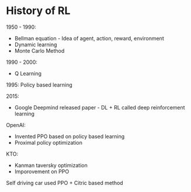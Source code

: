 # History of RL

1950 - 1990:&#x20;

* Bellman equation - Idea of agent, action, reward, environment
* Dynamic learning
* Monte Carlo Method

1990 - 2000:

* Q Learning

1995: Policy based learning

2015:

* Google Deepmind released paper - DL + RL called deep reinforcement learning

OpenAI:

* Invented PPO based on policy based learning
* Proximal policy optimization

KTO:

* Kanman taversky optimization
* Imporovement on PPO



Self driving car used PPO + Citric based method

